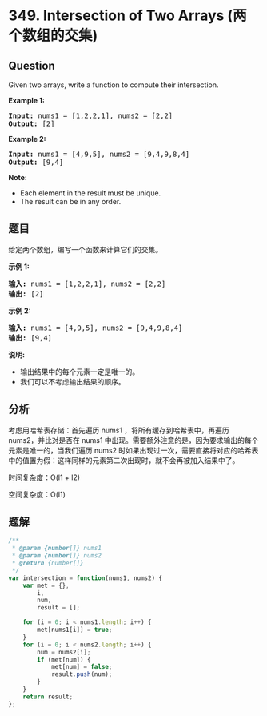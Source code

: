 # 349. Intersection of Two Arrays (两个数组的交集)

## Question

Given two arrays, write a function to compute their intersection.

**Example 1:**

<pre><strong>Input: </strong>nums1 = <span id="example-input-1-1">[1,2,2,1]</span>, nums2 = <span id="example-input-1-2">[2,2]</span>
<strong>Output: </strong><span id="example-output-1">[2]</span>
</pre>

**Example 2:**

<pre><strong>Input: </strong>nums1 = <span id="example-input-2-1">[4,9,5]</span>, nums2 = <span id="example-input-2-2">[9,4,9,8,4]</span>
<strong>Output: </strong><span id="example-output-2">[9,4]</span></pre>

**Note:**

-   Each element in the result must be unique.
-   The result can be in any order.

## 题目

给定两个数组，编写一个函数来计算它们的交集。

**示例 1:**

<pre><strong>输入: </strong>nums1 = [1,2,2,1], nums2 = [2,2]
<strong>输出: </strong>[2]
</pre>

**示例 2:**

<pre><strong>输入: </strong>nums1 = [4,9,5], nums2 = [9,4,9,8,4]
<strong>输出: </strong>[9,4]</pre>

**说明:**

-   输出结果中的每个元素一定是唯一的。
-   我们可以不考虑输出结果的顺序。

## 分析

考虑用哈希表存储：首先遍历 nums1 ，将所有缓存到哈希表中，再遍历 nums2，并比对是否在 nums1 中出现。需要额外注意的是，因为要求输出的每个元素是唯一的，当我们遍历 nums2 时如果出现过一次，需要直接将对应的哈希表中的值置为假：这样同样的元素第二次出现时，就不会再被加入结果中了。

时间复杂度：O(l1 + l2)

空间复杂度：O(l1)

## 题解

```javascript
/**
 * @param {number[]} nums1
 * @param {number[]} nums2
 * @return {number[]}
 */
var intersection = function(nums1, nums2) {
    var met = {},
        i,
        num,
        result = [];

    for (i = 0; i < nums1.length; i++) {
        met[nums1[i]] = true;
    }
    for (i = 0; i < nums2.length; i++) {
        num = nums2[i];
        if (met[num]) {
            met[num] = false;
            result.push(num);
        }
    }
    return result;
};
```
